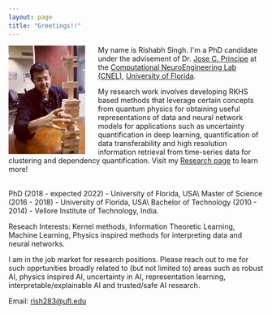 ```yaml
---
layout: page
title: "Greetings!!"
---
```

<img style="float: left; padding-right:25px" src="assets/me.JPG" width="30%" height="30%">My name is Rishabh Singh. I'm a PhD candidate under the advisement of Dr. [Jose C. Principe](https://www.ece.ufl.edu/people/faculty/jose-c-principe/) at the [Computational NeuroEngineering Lab (CNEL)](http://www.cnel.ufl.edu), [University of Florida](https://www.ufl.edu).

My research work involves developing RKHS based methods that leverage certain concepts from quantum physics for obtaining useful representations of data and neural network models for applications such as uncertainty quantification in deep learning, quantification of data transferability and high resolution information retrieval from time-series data for clustering and dependency quantification. Visit my [Research page](research.md) to learn more!

<br>
PhD (2018 - expected 2022) - University of Florida, USA\
Master of Science (2016 - 2018) - University of Florida, USA\
Bachelor of Technology (2010 - 2014) - Vellore Institute of Technology, India.


Reseach Interests: Kernel methods, Information Theoretic Learning, Machine Learning, Physics inspired methods for interpreting data and neural networks.

I am in the job market for research positions. Please reach out to me for such opprtunities broadly related to (but not limited to) areas such as robust AI, physics inspired AI, uncertainty in AI, representation learning, interpretable/explainable AI and trusted/safe AI research.


Email: rish283@ufl.edu

<!-- ![Visitor Count](https : //profile-counter.glitch.me/rish283/count.svg) -->

